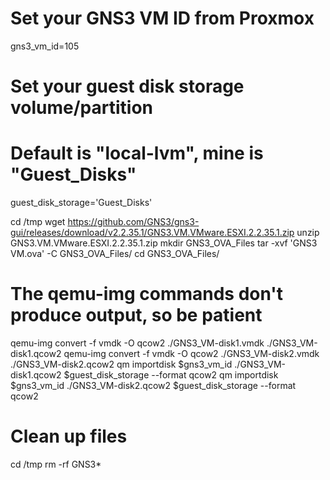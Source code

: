 # Set your GNS3 VM ID from Proxmox
gns3_vm_id=105

# Set your guest disk storage volume/partition
# Default is "local-lvm", mine is "Guest_Disks"
guest_disk_storage='Guest_Disks'

cd /tmp
wget https://github.com/GNS3/gns3-gui/releases/download/v2.2.35.1/GNS3.VM.VMware.ESXI.2.2.35.1.zip
unzip GNS3.VM.VMware.ESXI.2.2.35.1.zip
mkdir GNS3_OVA_Files
tar -xvf 'GNS3 VM.ova' -C GNS3_OVA_Files/
cd GNS3_OVA_Files/

# The qemu-img commands don't produce output, so be patient
qemu-img convert -f vmdk -O qcow2 ./GNS3_VM-disk1.vmdk ./GNS3_VM-disk1.qcow2
qemu-img convert -f vmdk -O qcow2 ./GNS3_VM-disk2.vmdk ./GNS3_VM-disk2.qcow2
qm importdisk $gns3_vm_id ./GNS3_VM-disk1.qcow2 $guest_disk_storage --format qcow2
qm importdisk $gns3_vm_id ./GNS3_VM-disk2.qcow2 $guest_disk_storage --format qcow2

# Clean up files
cd /tmp
rm -rf GNS3*

